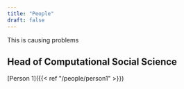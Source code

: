 ```yaml
---
title: "People"
draft: false
---
```


This is causing problems 

## Head of Computational Social Science
[Person 1]({{< ref "/people/person1" >}}) 

<!-- ## Postdoctoral research associates
[Person1](../people/person1)

## Research assistants
[Person1](../people/person1) -->


